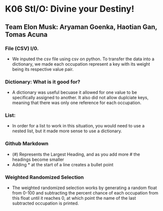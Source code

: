 # K06 StI/O: Divine your Destiny!
## Team Elon Musk: Aryaman Goenka, Haotian Gan, Tomas Acuna 

### File (CSV) I/0. 
* We inputed the csv file using csv on python. To transfer the data into a dictionary, we made each occupation represent a key with its weight being its respective value pair. 

### Dictionary: What is it good for?
* A dictionary was useful becuase it allowed for one value to be specifically assigned to another. It also did not allow duplciate keys, meaning that there was only one reference for each occupation.

### List:
* In order for a list to work in this situation, you would need to use a nested list, but it made more sense to use a dictionary. 

### Github Markdown
* (#) Represents the Largest Heading, and as you add more # the headings become smaller
* Adding * at the start of a line creates a bullet point

### Weighted Randomized Selection
* The weighted randomized selection works by generating a random float from 0-100 and subtracting the percent chance of each occupation from this float until it reaches 0, at which point the name of the last subtracted occupation is printed.